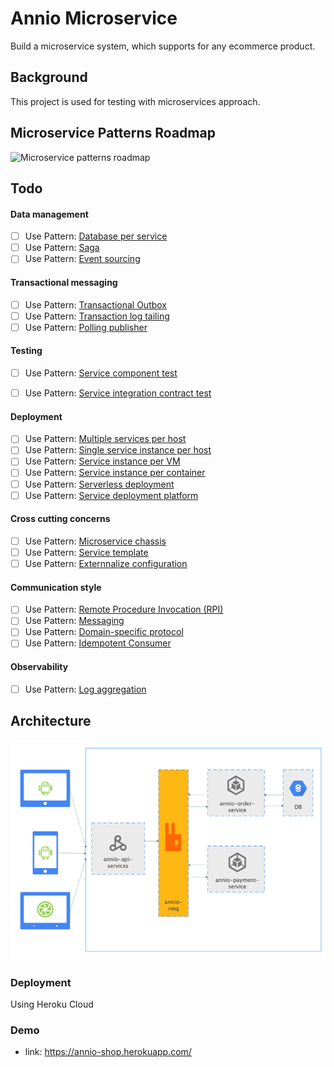 # Annio Microservice
Build a microservice system, which supports for any ecommerce product.

## Background
This project is used for testing with microservices approach.

## Microservice Patterns Roadmap
![Microservice patterns roadmap](https://microservices.io/i/MicroservicePatternLanguage.jpg)

## Todo

#### Data management
- [ ] Use Pattern: [Database per service](https://microservices.io/patterns/data/database-per-service.html)
- [ ] Use Pattern: [Saga](https://microservices.io/patterns/data/saga.html)
- [ ] Use Pattern: [Event sourcing](https://microservices.io/patterns/data/event-sourcing.html)

#### Transactional messaging
- [ ] Use Pattern: [Transactional Outbox](https://microservices.io/patterns/data/transactional-outbox.html)
- [ ] Use Pattern: [Transaction log tailing](https://microservices.io/patterns/data/transaction-log-tailing.html)
- [ ] Use Pattern: [Polling publisher](https://microservices.io/patterns/data/polling-publisher.html)

#### Testing
- [ ] Use Pattern: [Service component test](https://microservices.io/patterns/testing/service-component-test.html)
- [ ] Use Pattern: [Service integration contract test](https://microservices.io/patterns/testing/service-integration-contract-test.html)


#### Deployment
- [ ] Use Pattern: [Multiple services per host](https://microservices.io/patterns/deployment/multiple-services-per-host.html)
- [ ] Use Pattern: [Single service instance per host](https://microservices.io/patterns/deployment/single-service-per-host.html)
- [ ] Use Pattern: [Service instance per VM](https://microservices.io/patterns/deployment/service-per-vm.html)
- [ ] Use Pattern: [Service instance per container](https://microservices.io/patterns/deployment/service-per-container.html)
- [ ] Use Pattern: [Serverless deployment](https://microservices.io/patterns/deployment/serverless-deployment.html)
- [ ] Use Pattern: [Service deployment platform](https://microservices.io/patterns/deployment/service-deployment-platform.html)

#### Cross cutting concerns
- [ ] Use Pattern: [Microservice chassis](https://microservices.io/patterns/microservice-chassis.html)
- [ ] Use Pattern: [Service template](https://microservices.io/patterns/service-template.html)
- [ ] Use Pattern: [Externnalize configuration](https://microservices.io/patterns/externalized-configuration.html)

#### Communication style
- [ ] Use Pattern: [Remote Procedure Invocation (RPI)](https://microservices.io/patterns/communication-style/rpi.html)
- [ ] Use Pattern: [Messaging](https://microservices.io/patterns/communication-style/messaging.html)
- [ ] Use Pattern: [Domain-specific protocol](https://microservices.io/patterns/communication-style/domain-specific.html)
- [ ] Use Pattern: [Idempotent Consumer](https://microservices.io/patterns/communication-style/idempotent-consumer.html)

#### Observability
- [ ] Use Pattern: [Log aggregation](https://microservices.io/patterns/observability/application-logging.html)

## Architecture
![Annio Flow](https://github.com/annio-lab/annio-starter/raw/master/assets/annio-microservice-flow.png)

### Deployment
Using Heroku Cloud

### Demo
- link: https://annio-shop.herokuapp.com/

